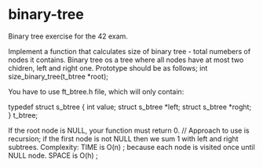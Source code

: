 # binary-tree
Binary tree exercise for the 42 exam.

Implement a function that calculates size of binary tree - total numebers of nodes it contains.
Binary tree os a tree where all nodes have at most two chidren, left and right one. 
Prototype should be as follows;
int size_binary_tree(t_btree *root);

You have to use ft_btree.h file, which will only contain:

typedef struct s_btree
{
  int value;
  struct s_btree *left;
  struct s_btree *roght;
} t_btree;

If the root node is NULL, your function must return 0.
//
Approach to use is recursion; if the first node is not NULL then we sum 1 with left and right subtrees.
Complexity: TIME is O(n) ; because each node is visited once until NULL node.
            SPACE is O(h) ; 

